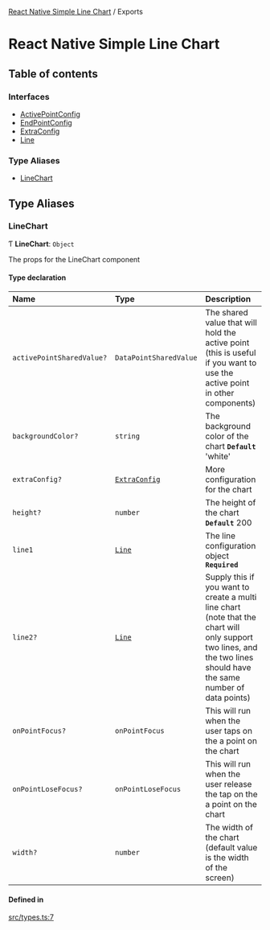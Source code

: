 [React Native Simple Line Chart](README.md) / Exports

# React Native Simple Line Chart

## Table of contents

### Interfaces

- [ActivePointConfig](interfaces/ActivePointConfig.md)
- [EndPointConfig](interfaces/EndPointConfig.md)
- [ExtraConfig](interfaces/ExtraConfig.md)
- [Line](interfaces/Line.md)

### Type Aliases

- [LineChart](modules.md#linechart)

## Type Aliases

### LineChart

Ƭ **LineChart**: `Object`

The props for the LineChart component

#### Type declaration

| Name | Type | Description |
| :------ | :------ | :------ |
| `activePointSharedValue?` | `DataPointSharedValue` | The shared value that will hold the active point (this is useful if you want to use the active point in other components) |
| `backgroundColor?` | `string` | The background color of the chart **`Default`** 'white' |
| `extraConfig?` | [`ExtraConfig`](interfaces/ExtraConfig.md) | More configuration for the chart |
| `height?` | `number` | The height of the chart **`Default`** 200 |
| `line1` | [`Line`](interfaces/Line.md) | The line configuration object **`Required`** |
| `line2?` | [`Line`](interfaces/Line.md) | Supply this if you want to create a multi line chart (note that the chart will only support two lines, and the two lines should have the same number of data points) |
| `onPointFocus?` | `onPointFocus` | This will run when the user taps on the a point on the chart |
| `onPointLoseFocus?` | `onPointLoseFocus` | This will run when the user release the tap on the a point on the chart |
| `width?` | `number` | The width of the chart (default value is the width of the screen) |

#### Defined in

[src/types.ts:7](https://github.com/Malaa-tech/react-native-simple-line-chart/blob/6f20241/src/types.ts#L7)
